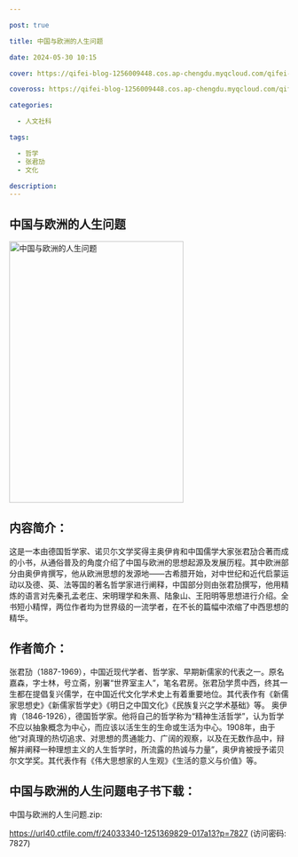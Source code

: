 ```yaml
---

post: true

title: 中国与欧洲的人生问题

date: 2024-05-30 10:15

cover: https://qifei-blog-1256009448.cos.ap-chengdu.myqcloud.com/qifei-blog/s34271439.jpg

coveross: https://qifei-blog-1256009448.cos.ap-chengdu.myqcloud.com/qifei-blog/s34271439.jpg

categories:

  - 人文社科

tags:

  - 哲学
  - 张君劢
  - 文化

description:
---
```


## 中国与欧洲的人生问题

<img alt="中国与欧洲的人生问题" class="aligncenter loading" data-was-processed="true" decoding="async" fetchpriority="high" height="471" src="https://qifei-blog-1256009448.cos.ap-chengdu.myqcloud.com/qifei-blog/s34271439.jpg" style="cursor: zoom-in;" width="314"/>

## 内容简介：

这是一本由德国哲学家、诺贝尓文学奖得主奥伊肯和中国儒学大家张君劢合著而成的小书，从通俗普及的角度介绍了中国与欧洲的思想起源及发展历程。其中欧洲部分由奥伊肯撰写，他从欧洲思想的发源地——古希腊开始，对中世纪和近代启蒙运动以及德、英、法等国的著名哲学家进行阐释，中国部分则由张君劢撰写，他用精炼的语言对先秦孔孟老庄、宋明理学和朱熹、陆象山、王阳明等思想进行介绍。全书短小精悍，两位作者均为世界级的一流学者，在不长的篇幅中浓缩了中西思想的精华。

## 作者简介：

张君劢（1887-1969），中国近现代学者、哲学家、早期新儒家的代表之一。原名嘉森，字士林，号立斋，别署“世界室主人”，笔名君房。张君劢学贯中西，终其一生都在提倡复兴儒学，在中国近代文化学术史上有着重要地位。其代表作有《新儒家思想史》《新儒家哲学史》《明日之中国文化》《民族复兴之学术基础》等。 奥伊肯（1846-1926），德国哲学家。他将自己的哲学称为“精神生活哲学”，认为哲学不应以抽象概念为中心，而应该以活生生的生命或生活为中心。1908年，由于他“对真理的热切追求、对思想的贯通能力、广阔的观察，以及在无数作品中，辩解并阐释一种理想主义的人生哲学时，所流露的热诚与力量”，奥伊肯被授予诺贝尔文学奖。其代表作有《伟大思想家的人生观》《生活的意义与价值》等。

## 中国与欧洲的人生问题电子书下载：

中国与欧洲的人生问题.zip: 

https://url40.ctfile.com/f/24033340-1251369829-017a13?p=7827 (访问密码: 7827)
